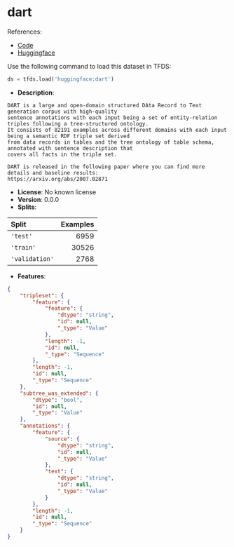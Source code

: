 # dart

References:

*   [Code](https://github.com/huggingface/datasets/blob/master/datasets/dart)
*   [Huggingface](https://huggingface.co/datasets/dart)



Use the following command to load this dataset in TFDS:

```python
ds = tfds.load('huggingface:dart')
```

*   **Description**:

```
DART is a large and open-domain structured DAta Record to Text generation corpus with high-quality
sentence annotations with each input being a set of entity-relation triples following a tree-structured ontology.
It consists of 82191 examples across different domains with each input being a semantic RDF triple set derived
from data records in tables and the tree ontology of table schema, annotated with sentence description that
covers all facts in the triple set.

DART is released in the following paper where you can find more details and baseline results:
https://arxiv.org/abs/2007.02871
```

*   **License**: No known license
*   **Version**: 0.0.0
*   **Splits**:

Split  | Examples
:----- | -------:
`'test'` | 6959
`'train'` | 30526
`'validation'` | 2768

*   **Features**:

```json
{
    "tripleset": {
        "feature": {
            "feature": {
                "dtype": "string",
                "id": null,
                "_type": "Value"
            },
            "length": -1,
            "id": null,
            "_type": "Sequence"
        },
        "length": -1,
        "id": null,
        "_type": "Sequence"
    },
    "subtree_was_extended": {
        "dtype": "bool",
        "id": null,
        "_type": "Value"
    },
    "annotations": {
        "feature": {
            "source": {
                "dtype": "string",
                "id": null,
                "_type": "Value"
            },
            "text": {
                "dtype": "string",
                "id": null,
                "_type": "Value"
            }
        },
        "length": -1,
        "id": null,
        "_type": "Sequence"
    }
}
```



